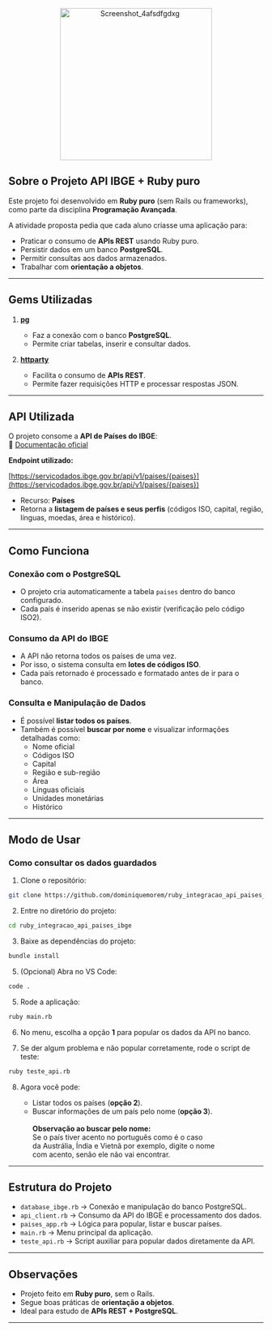<p align="center">
<img width="300" height="300" alt="Screenshot_4afsdfgdxg" src="https://github.com/user-attachments/assets/1f974e47-127f-4c6b-9510-fed33d10e5a1" />
</p>


## Sobre o Projeto API IBGE + Ruby puro

Este projeto foi desenvolvido em **Ruby puro** (sem Rails ou frameworks), como parte da disciplina **Programação Avançada**.  

A atividade proposta pedia que cada aluno criasse uma aplicação para:  
* Praticar o consumo de **APIs REST** usando Ruby puro.  
* Persistir dados em um banco **PostgreSQL**.  
* Permitir consultas aos dados armazenados.  
* Trabalhar com **orientação a objetos**.  

---

## Gems Utilizadas

1. **[pg](https://github.com/ged/ruby-pg)**  
   - Faz a conexão com o banco **PostgreSQL**.  
   - Permite criar tabelas, inserir e consultar dados.  

2. **[httparty](https://github.com/jnunemaker/httparty)**  
   - Facilita o consumo de **APIs REST**.  
   - Permite fazer requisições HTTP e processar respostas JSON.  

---

## API Utilizada

O projeto consome a **API de Países do IBGE**:  
🔗 [Documentação oficial](https://servicodados.ibge.gov.br/api/docs/paises)  

**Endpoint utilizado:**  

[https://servicodados.ibge.gov.br/api/v1/paises/{paises}](https://servicodados.ibge.gov.br/api/v1/paises/{paises})


- Recurso: **Países**  
- Retorna a **listagem de países e seus perfis** (códigos ISO, capital, região, línguas, moedas, área e histórico).

---

## Como Funciona

### Conexão com o PostgreSQL
- O projeto cria automaticamente a tabela `paises` dentro do banco configurado.  
- Cada país é inserido apenas se não existir (verificação pelo código ISO2).  

### Consumo da API do IBGE
- A API não retorna todos os países de uma vez.  
- Por isso, o sistema consulta em **lotes de códigos ISO**.  
- Cada país retornado é processado e formatado antes de ir para o banco.  

### Consulta e Manipulação de Dados
- É possível **listar todos os países**.  
- Também é possível **buscar por nome** e visualizar informações detalhadas como:  
  - Nome oficial  
  - Códigos ISO  
  - Capital  
  - Região e sub-região  
  - Área  
  - Línguas oficiais  
  - Unidades monetárias  
  - Histórico  

---

## Modo de Usar

### Como consultar os dados guardados

1. Clone o repositório:

```bash
git clone https://github.com/dominiquemorem/ruby_integracao_api_paises_ibge
````

2. Entre no diretório do projeto:

```bash
cd ruby_integracao_api_paises_ibge
```

3. Baixe as dependências do projeto:
```bash
bundle install 
``` 

5. (Opcional) Abra no VS Code:

```bash
code .
```

5. Rode a aplicação:

```bash
ruby main.rb
```

6. No menu, escolha a opção **1** para popular os dados da API no banco.

7. Se der algum problema e não popular corretamente, rode o script de teste:

```bash
ruby teste_api.rb
```

8. Agora você pode:

   * Listar todos os países (**opção 2**).
   * Buscar informações de um país pelo nome (**opção 3**).
     <br><br>
     **Observação ao buscar pelo nome:**
     <br>Se o país tiver acento no português como é o caso<br>
     da Austrália, Índia e Vietnã por exemplo, digite o nome<br>
     com acento, senão ele não vai encontrar.

---

##  Estrutura do Projeto

* `database_ibge.rb` → Conexão e manipulação do banco PostgreSQL.
* `api_client.rb` → Consumo da API do IBGE e processamento dos dados.
* `paises_app.rb` → Lógica para popular, listar e buscar países.
* `main.rb` → Menu principal da aplicação.
* `teste_api.rb` → Script auxiliar para popular dados diretamente da API.

---

## Observações

* Projeto feito em **Ruby puro**, sem o Rails.
* Segue boas práticas de **orientação a objetos**.
* Ideal para estudo de **APIs REST + PostgreSQL**.

---

